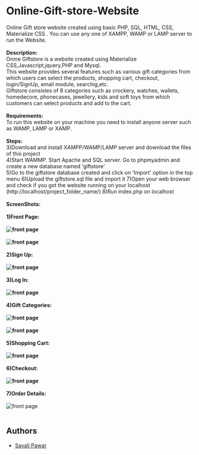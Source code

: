 # Online-Gift-store-Website
Online Gift store website created using basic PHP, SQL, HTML, CSS, Materialize CSS . You can use any one of XAMPP, WAMP or LAMP server to run the Website.</br></br>
**Description:**</br>
Onine Giftstore is a website created using Materialize CSS,Javascript,jquery,PHP and Mysql.</br>
This website provides several features such as various gift categories from which users can select the products, shopping cart, checkout, login/SignUp, email module, searchig,etc.</br>
Giftstore consistes of 8 categories such as crockery, watches, wallets, homedecore, phonecases, jewellery, kids and soft toys from which customers can select products and add to the cart.
</br></br>
**Requirements:**</br>
To run this website on your machine you need to install anyone server such as WAMP, LAMP or XAMP.</br></br>
**Steps:**</br>
3)Download and install XAMPP/WAMP/LAMP server and download the files of this project</br>
4)Start WAMMP. Start Apache and SQL server. Go to phpmyadmin and create a new database named 'giftstore'</br>
5)Go to the giftstore database created and click on 'Import' option in the top menu
6)Upload the giftstore.sql file and import it
7)Open your web browser and check if you got the website running on your localhost (http://localhost/project_folder_name/)
8)Run index.php on localhost</br></br>
**ScreenShots:**</br></br>
**1)Front Page:</br></br>
![front page](ScreenShots/frontpage1.PNG)</br></br>
![front page](ScreenShots/frontpage2.PNG)</br></br>
2)Sign Up:</br></br>
![front page](ScreenShots/signup.PNG)</br></br>
3)Log In:</br></br>
![front page](ScreenShots/login.PNG)</br></br>
4)Gift Categories:</br></br>
![front page](ScreenShots/kids.PNG)</br></br>
![front page](ScreenShots/homedecore.PNG)</br></br>
5)Shopping Cart:</br></br>
![front page](ScreenShots/cart.PNG)</br></br>
6)Checkout:</br></br>
![front page](ScreenShots/checkout.PNG)</br></br>
7)Order Details:**</br></br>
![front page](ScreenShots/order.PNG)</br></br>
## Authors
- [Sayali Pawar](https://github.com/sayaliipawar)


